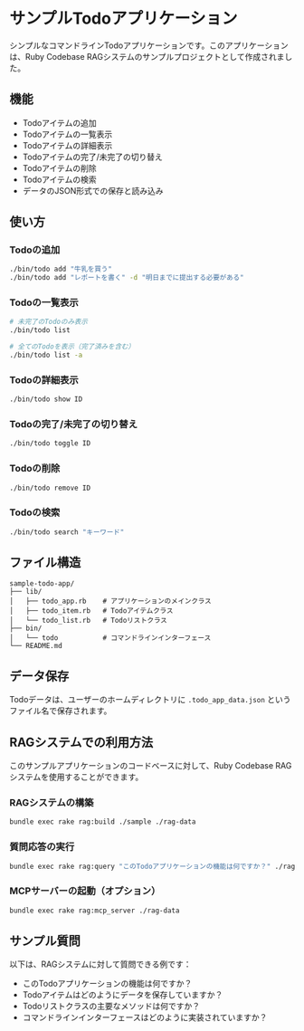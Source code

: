 # サンプルTodoアプリケーション

シンプルなコマンドラインTodoアプリケーションです。このアプリケーションは、Ruby Codebase RAGシステムのサンプルプロジェクトとして作成されました。

## 機能

- Todoアイテムの追加
- Todoアイテムの一覧表示
- Todoアイテムの詳細表示
- Todoアイテムの完了/未完了の切り替え
- Todoアイテムの削除
- Todoアイテムの検索
- データのJSON形式での保存と読み込み

## 使い方

### Todoの追加

```bash
./bin/todo add "牛乳を買う"
./bin/todo add "レポートを書く" -d "明日までに提出する必要がある"
```

### Todoの一覧表示

```bash
# 未完了のTodoのみ表示
./bin/todo list

# 全てのTodoを表示（完了済みを含む）
./bin/todo list -a
```

### Todoの詳細表示

```bash
./bin/todo show ID
```

### Todoの完了/未完了の切り替え

```bash
./bin/todo toggle ID
```

### Todoの削除

```bash
./bin/todo remove ID
```

### Todoの検索

```bash
./bin/todo search "キーワード"
```

## ファイル構造

```
sample-todo-app/
├── lib/
│   ├── todo_app.rb    # アプリケーションのメインクラス
│   ├── todo_item.rb   # Todoアイテムクラス
│   └── todo_list.rb   # Todoリストクラス
├── bin/
│   └── todo           # コマンドラインインターフェース
└── README.md
```

## データ保存

Todoデータは、ユーザーのホームディレクトリに `.todo_app_data.json` というファイル名で保存されます。

## RAGシステムでの利用方法

このサンプルアプリケーションのコードベースに対して、Ruby Codebase RAGシステムを使用することができます。

### RAGシステムの構築

```bash
bundle exec rake rag:build ./sample ./rag-data
```

### 質問応答の実行

```bash
bundle exec rake rag:query "このTodoアプリケーションの機能は何ですか？" ./rag-data
```

### MCPサーバーの起動（オプション）

```bash
bundle exec rake rag:mcp_server ./rag-data
```

## サンプル質問

以下は、RAGシステムに対して質問できる例です：

- このTodoアプリケーションの機能は何ですか？
- Todoアイテムはどのようにデータを保存していますか？
- Todoリストクラスの主要なメソッドは何ですか？
- コマンドラインインターフェースはどのように実装されていますか？

